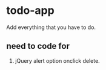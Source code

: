 # todo-app
Add everything that you have to do.

## need to code for
1. jQuery alert option onclick delete.
